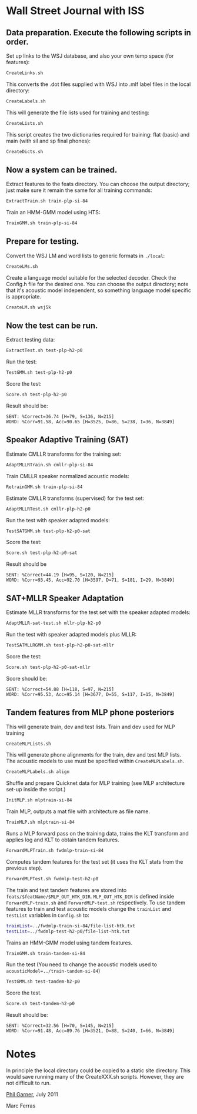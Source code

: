 # Wall Street Journal with ISS

## Data preparation.  Execute the following scripts in order.

Set up links to the WSJ database, and also your own temp
space (for features):
```sh
CreateLinks.sh
```

This converts the .dot files supplied with WSJ into .mlf label files
in the local directory:
```sh
CreateLabels.sh
```

This will generate the file lists used for training and testing:
```sh
CreateLists.sh
```

This script creates the two dictionaries required for training: flat
(basic) and main (with sil and sp final phones):
```sh
CreateDicts.sh
```


## Now a system can be trained.

Extract features to the feats directory.  You can choose the output
directory; just make sure it remain the same for all training
commands:
```sh
ExtractTrain.sh train-plp-si-84
```

Train an HMM-GMM model using HTS:
```sh
TrainGMM.sh train-plp-si-84
```


## Prepare for testing.

Convert the WSJ LM and word lists to generic formats in `./local`:
```sh
CreateLMs.sh
```

Create a language model suitable for the selected decoder.  Check the
Config.h file for the desired one.  You can choose the output
directory; note that it's acoustic model independent, so something
language model specific is appropriate.
```sh
CreateLM.sh wsj5k
```


## Now the test can be run.

Extract testing data:
```sh
ExtractTest.sh test-plp-h2-p0
```

Run the test:
```sh
TestGMM.sh test-plp-h2-p0
```

Score the test:
```sh
Score.sh test-plp-h2-p0
```
Result should be:
```
SENT: %Correct=36.74 [H=79, S=136, N=215]
WORD: %Corr=91.58, Acc=90.65 [H=3525, D=86, S=238, I=36, N=3849]
```

## Speaker Adaptive Training (SAT)

Estimate CMLLR transforms for the training set:
```sh
AdaptMLLRTrain.sh cmllr-plp-si-84 
```

Train CMLLR speaker normalized acoustic models:
```sh
RetrainGMM.sh train-plp-si-84
```

Estimate CMLLR transforms (supervised) for the test set:
```sh
AdaptMLLRTest.sh cmllr-plp-h2-p0
```

Run the test with speaker adapted models:
```sh
TestSATGMM.sh test-plp-h2-p0-sat
```

Score the test:
```sh
Score.sh test-plp-h2-p0-sat
```
Result should be
```
SENT: %Correct=44.19 [H=95, S=120, N=215]
WORD: %Corr=93.45, Acc=92.70 [H=3597, D=71, S=181, I=29, N=3849]
```

## SAT+MLLR Speaker Adaptation

Estimate MLLR transforms for the test set with the speaker adapted
models:
```sh
AdaptMLLR-sat-test.sh mllr-plp-h2-p0
```

Run the test with speaker adapted models plus MLLR:
```sh
TestSATMLLRGMM.sh test-plp-h2-p0-sat-mllr
```
Score the test:
```sh
Score.sh test-plp-h2-p0-sat-mllr
```
Score should be:
```
SENT: %Correct=54.88 [H=118, S=97, N=215]
WORD: %Corr=95.53, Acc=95.14 [H=3677, D=55, S=117, I=15, N=3849]
```

## Tandem features from MLP phone posteriors

This will generate train, dev and test lists. Train and dev used for MLP
training
```sh
CreateMLPLists.sh
```

This will generate phone alignments for the train, dev and test MLP
lists. The acoustic models to use must be specified within
`CreateMLPLabels.sh`.
```sh
CreateMLPLabels.sh align
```

Shuffle and prepare Quicknet data for MLP training (see MLP
architecture set-up inside the script.)
```sh
InitMLP.sh mlptrain-si-84
```

Train MLP, outputs a mat file with architecture as file name.
```sh
TrainMLP.sh mlptrain-si-84
```

Runs a MLP forward pass on the training data, trains the KLT transform and
applies log and KLT to obtain tandem features.
```sh
ForwardMLPTrain.sh fwdmlp-train-si-84
```

Computes tandem features for the test set (it uses the KLT stats from the
previous step).
```sh
ForwardMLPTest.sh fwdmlp-test-h2-p0
```

The train and test tandem features are stored into
`feats/$featName/$MLP_OUT_HTK_DIR`. `MLP_OUT_HTK_DIR` is defined inside
`ForwardMLP-train.sh` and `ForwardMLP-test.sh` respectively. To use tandem
features to train and test acoustic models change the `trainList` and
`testList` variables in `Config.sh` to:
```sh
trainList=../fwdmlp-train-si-84/file-list-htk.txt
testList=../fwdmlp-test-h2-p0/file-list-htk.txt
```

Trains an HMM-GMM model using tandem features.
```sh
TrainGMM.sh train-tandem-si-84
```

Run the test (You need to change the acoustic models used to
`acousticModel=../train-tandem-si-84`)
```sh
TestGMM.sh test-tandem-h2-p0
```

Score the test.
```sh
Score.sh test-tandem-h2-p0
```
Result should be:
```
SENT: %Correct=32.56 [H=70, S=145, N=215]
WORD: %Corr=91.48, Acc=89.76 [H=3521, D=88, S=240, I=66, N=3849]
```

# Notes

In principle the local directory could be copied to a static site
directory.  This would save running many of the CreateXXX.sh scripts.
However, they are not difficult to run.


[Phil Garner](http://www.idiap.ch/~pgarner), July 2011

Marc Ferras
